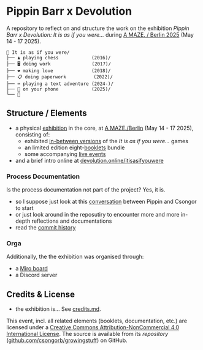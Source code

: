 # Pippin Barr x Devolution

A repository to reflect on and structure the work on the exhibition *Pippin Barr x Devolution: It is as if you were...* during [A MAZE. / Berlin 2025](https://2025.amaze-berlin.de/) (May 14 - 17 2025).

```
🌱 It is as if you were/
├── ♟️ playing chess            (2016)/
├── 🖥️ doing work               (2017)/
├── ❤️ making love              (2018)/
├── 📋 doing paperwork          (2022)/
├── ⌨️ playing a text adventure (2024-)/
├── 📱 on your phone            (2025)/
└── 🌸
```

## Structure / Elements

- a physical [exhibition](./exhibition/) in the core, at [A MAZE./Berlin](https://2025.amaze-berlin.de/) (May 14 - 17 2025), consisting of:
    - exhibited [in-between versions](./versions/readme.md) of the *It is as if you were...* games
    - an limited edition eight-[booklets](./booklets/) bundle
    - some accompanying [live events](./onstage/)
- and a brief intro online at [devolution.online/itisasifyouwere](https://devolution.online/itisasifyouwere/)

### Process Documentation

Is the process documentation not part of the project? Yes, it is.

- so I suppose just look at this [conversation](/process/readme.md) between Pippin and Csongor to start
- or just look around in the reposutiry to encounter more and more in-depth reflections and documentations
- read the [commit history](https://github.com/csongorb/growingstuff/commits/main/)

### Orga

Additionally, the the exhibition was organised through:

- a [Miro board](./process/screenshots/)
- a Discord server

## Credits & License

- the exhibition is... See [credits.md](/credits.md).

This event, incl. all related elements (booklets, documentation, etc.) are licensed under a [Creative Commons Attribution-NonCommercial 4.0 International License](https://creativecommons.org/licenses/by-nc/4.0/). The source is available from its *repository* ([github.com/csongorb/growingstuff](https://github.com/csongorb/growingstuff)) on GitHub.
